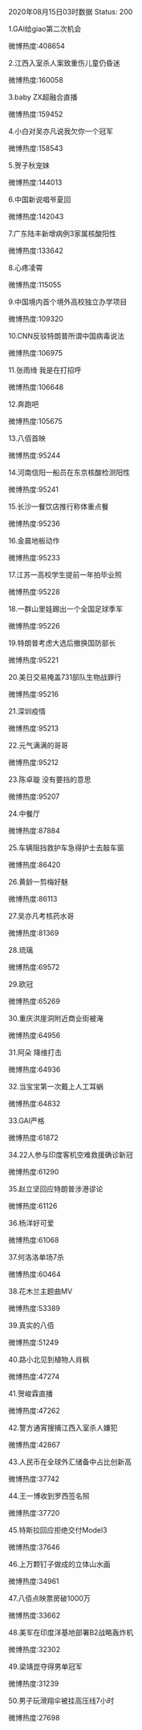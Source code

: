 2020年08月15日03时数据
Status: 200

1.GAI给giao第二次机会

微博热度:408654

2.江西入室杀人案致重伤儿童仍昏迷

微博热度:160058

3.baby ZX超融合直播

微博热度:159452

4.小白对吴亦凡说我欠你一个冠军

微博热度:158543

5.贺子秋宠妹

微博热度:144013

6.中国新说唱爷夏回

微博热度:142043

7.广东陆丰新增病例3家属核酸阳性

微博热度:133642

8.心疼凌霄

微博热度:115055

9.中国境内首个境外高校独立办学项目

微博热度:109320

10.CNN反驳特朗普所谓中国病毒说法

微博热度:106975

11.张雨绮 我是在打招呼

微博热度:106648

12.奔跑吧

微博热度:105675

13.八佰首映

微博热度:95244

14.河南信阳一船员在东京核酸检测阳性

微博热度:95241

15.长沙一餐饮店推行称体重点餐

微博热度:95236

16.金晨地板动作

微博热度:95233

17.江苏一高校学生提前一年拍毕业照

微博热度:95228

18.一群山里娃踢出一个全国足球季军

微博热度:95226

19.特朗普考虑大选后撤换国防部长

微博热度:95221

20.美日交易掩盖731部队生物战罪行

微博热度:95216

21.深圳疫情

微博热度:95213

22.元气满满的哥哥

微博热度:95212

23.陈卓璇 没有要挡的意思

微博热度:95207

24.中餐厅

微博热度:87884

25.车辆阻挡救护车急得护士去敲车窗

微博热度:86420

26.黄龄一剪梅好魅

微博热度:86113

27.吴亦凡考核药水哥

微博热度:81369

28.琉璃

微博热度:69572

29.欧冠

微博热度:65269

30.重庆洪崖洞附近商业街被淹

微博热度:64956

31.阿朵 降维打击

微博热度:64936

32.当宝宝第一次戴上人工耳蜗

微博热度:64832

33.GAI严格

微博热度:61872

34.22人参与印度客机空难救援确诊新冠

微博热度:61290

35.赵立坚回应特朗普涉港谬论

微博热度:61126

36.杨洋好可爱

微博热度:61068

37.何洛洛单场7杀

微博热度:60464

38.花木兰主题曲MV

微博热度:53389

39.真实的八佰

微博热度:51249

40.路小北见到植物人肖枫

微博热度:47274

41.贺峻霖直播

微博热度:47262

42.警方通宵搜捕江西入室杀人嫌犯

微博热度:42867

43.人民币在全球外汇储备中占比创新高

微博热度:37742

44.王一博收到罗西签名照

微博热度:37720

45.特斯拉回应拒绝交付Model3

微博热度:37646

46.上万颗钉子做成的立体山水画

微博热度:34961

47.八佰点映票房破1000万

微博热度:33662

48.美军在印度洋基地部署B2战略轰炸机

微博热度:32302

49.梁靖崑夺得男单冠军

微博热度:31239

50.男子玩滑翔伞被挂高压线7小时

微博热度:27698

